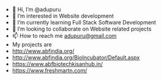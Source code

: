 - 👋 Hi, I’m @adupuru
- 👀 I’m interested in Website development
- 🌱 I’m currently learning Full Stack Software Development
- 💞️ I’m looking to collaborate on Website related projects
- 📫 How to reach me adupuru@gmail.com
- My projects are 
- http://www.abfindia.org/
- http://www.abfindia.org/BioIncubator/Default.aspx
- https://www.abfbiotechkisanhub.in/
- https://www.freshmartn.com/


<!---
adupuru/adupuru is a ✨ special ✨ repository because its `README.md` (this file) appears on your GitHub profile.
You can click the Preview link to take a look at your changes.
--->
